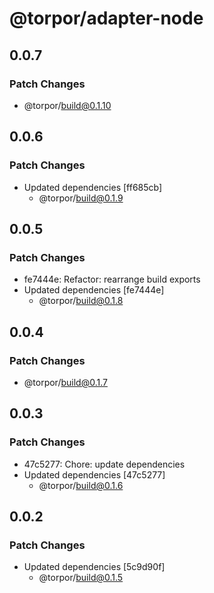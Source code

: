 # @torpor/adapter-node

## 0.0.7

### Patch Changes

- @torpor/build@0.1.10

## 0.0.6

### Patch Changes

- Updated dependencies [ff685cb]
  - @torpor/build@0.1.9

## 0.0.5

### Patch Changes

- fe7444e: Refactor: rearrange build exports
- Updated dependencies [fe7444e]
  - @torpor/build@0.1.8

## 0.0.4

### Patch Changes

- @torpor/build@0.1.7

## 0.0.3

### Patch Changes

- 47c5277: Chore: update dependencies
- Updated dependencies [47c5277]
  - @torpor/build@0.1.6

## 0.0.2

### Patch Changes

- Updated dependencies [5c9d90f]
  - @torpor/build@0.1.5

